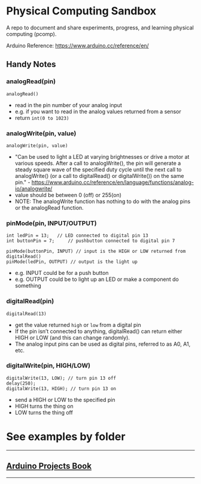 # Physical Computing Sandbox

A repo to document and share experiments, progress, and learning physical computing (pcomp).


Arduino Reference: https://www.arduino.cc/reference/en/

## Handy Notes

### analogRead(pin)
```
analogRead()
```
* read in the pin number of your analog input
* e.g. if you want to read in the analog values returned from a sensor
* return `int(0 to 1023)`


### analogWrite(pin, value)
```
analogWrite(pin, value)
```
* "Can be used to light a LED at varying brightnesses or drive a motor at various speeds. After a call to analogWrite(), the pin will generate a steady square wave of the specified duty cycle until the next call to analogWrite() (or a call to digitalRead() or digitalWrite()) on the same pin." - https://www.arduino.cc/reference/en/language/functions/analog-io/analogwrite/
* value should be between 0 (off) or 255(on)
* NOTE: The analogWrite function has nothing to do with the analog pins or the analogRead function.

### pinMode(pin, INPUT/OUTPUT)

```
int ledPin = 13;   // LED connected to digital pin 13
int buttonPin = 7;     // pushbutton connected to digital pin 7

pinMode(buttonPin, INPUT) // input is the HIGH or LOW returned from digitalRead()
pinMode(ledPin, OUTPUT) // output is the light up
```

* e.g. INPUT could be for a push button
* e.g. OUTPUT could be to light up an LED or make a component do something


### digitalRead(pin)

```
digitalRead(13)
```
* get the value returned `high` or `low` from a digital pin
* If the pin isn’t connected to anything, digitalRead() can return either HIGH or LOW (and this can change randomly).
* The analog input pins can be used as digital pins, referred to as A0, A1, etc.

### digitalWrite(pin, HIGH/LOW)

```
digitalWrite(13, LOW); // turn pin 13 off
delay(250);
digitalWrite(13, HIGH); // turn pin 13 on
```

* send a HIGH or LOW to the specified pin
* HIGH turns the thing on
* LOW turns the thing off


# See examples by folder

***
## [Arduino Projects Book](/apb)
***
